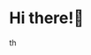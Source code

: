 # Hi there!:wave:

<!-- [![LinkedIn Connect](https://img.shields.io/badge/%20-Connect-black?color=222244&labelColor=000000&logo=linkedin&logoColor=f5f7fe)](https://www.linkedin.com/in/essilfiequansah/) [![Gmail](https://img.shields.io/badge/%20-Send%20Mail-black?color=222244&labelColor=000000&logo=gmail&logoColor=f5f7fe)](mailto:bquansah007@gmail.com?) [![Twitter](https://img.shields.io/badge/%20-Follow-black?color=222244&labelColor=000000&logo=Twitter&logoColor=f5f7fe)](https://twitter.com/essilfiequansah)

My name is Essilfie. I'm a Software Engineering Student currently pursuing a backend major at AltSchool Africa. I'm interested in Fintech and projects on assitive technology. -->

<!-- Other than Tech, I'm passionate about cooking, design, entrepreneuship, and mental health awareness.


<!-- - 🔭 **Currently working on:** ... -->

<!-- -   🌱 **Currently learning:** Python
-   📚 **Currently reading:** Start with Why _Simon Sinek_
-   👯 **Looking to volunteer on:** Projects focused on Assitive Technologies
-   💬 **Ask me anything about:** Greek Mythology
-   ⚡ **My Personality Type:** [ENFJ-A](https://www.16personalities.com/enfj-personality) :sunglasses:
 --> 

<!-- -   🌱 **Currently learning:** JavaScript -->
<!-- -   📚 **Currently reading:** Start with Why _Simon Sinek_, Eloquent JavaScript _Marjin Haverbeke_ -->
<!-- -   🧪 **Experimenting with:** Flutter  -->
<!-- -   🤔 **Looking for help with:** dotNET Microservices. -->

<!-- ### Tech Stack

```json
{
    "Language": ["Javascript", "Python", "C#"],
    "Frontend": ["React", "Typescript"]
    "Backend": ["Node.js", "Django", "dotNET", "FastAPI"],
    "Database": ["PostgresSQL", "MongoDB"]
}
``` -->
th
<!-- ## :wave: -->

